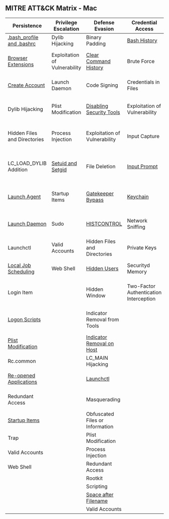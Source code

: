 ## MITRE ATT&CK Matrix - Mac

| Persistence                  | Privilege Escalation          | Defense Evasion                 | Credential Access                      | Discovery                              | Lateral Movement                | Execution                | Collection                     | Exfiltration                                  | Command and Control                     |
|------------------------------|-------------------------------|---------------------------------|----------------------------------------|----------------------------------------|---------------------------------|--------------------------|--------------------------------|-----------------------------------------------|-----------------------------------------|
| [.bash_profile and .bashrc](Persistence/bash_profile_and_bashrc.md)    | Dylib Hijacking               | Binary Padding                  | [Bash History](Credential_Access/Bash_History.md)                           | [Account Discovery](Discovery/Account_Discovery.md)                      | [AppleScript](Execution/AppleScript.md)                     | [AppleScript](Execution/AppleScript.md)              | Audio Capture                  | Automated Exfiltration                        | Commonly Used Port                      |
| [Browser Extensions](Persistence/Browser_Extensions.md)             | Exploitation of Vulnerability | [Clear Command History](Defense_Evasion/Clear_Command_History.md)           | Brute Force                            | Application Window Discovery           | Application Deployment Software | Command-Line Interface   | Automated Collection           | Data Compressed                               | Communication Through Removable Media   |
| [Create Account](Persistence/Create_Account.md)               | Launch Daemon                 | Code Signing                    | Credentials in Files                   | [File and Directory Discovery](Discovery/File_and_Directory_Discovery.md)           | Exploitation of Vulnerability   | Graphical User Interface | Browser Extensions             | Data Encrypted                                | Connection Proxy                        |
| Dylib Hijacking              | Plist Modification            | [Disabling Security Tools](Defense_Evasion/Disabling_Security_Tools.md)        | Exploitation of Vulnerability          | [Network Service Scanning](Discovery/Network_Service_Scanning.md)               | [Logon Scripts](Persistence/Logon_Scripts.md)                    | Launchctl                | Clipboard Data                 | Data Transfer Size Limits                     | [Custom Command and Control Protocol](Command_and_Control/Custom_Command_and_Control_Protocol.md)     |
| Hidden Files and Directories | Process Injection             | Exploitation of Vulnerability   | Input Capture                          | [Network Share Discovery](Discovery/Network_Share_Discovery.md)                | Remote File Copy                | Local Job Scheduling     | Data Staged                    | [Exfiltration Over Alternative Protocol](Exfiltration/Exfiltration_Over_Alternative_Protocol.md)        | Custom Cryptographic Protocol           |
| LC_LOAD_DYLIB Addition       | [Setuid and Setgid](Privilege_Escalation/Setuid_and_Setgid.md)             | File Deletion                   | [Input Prompt](Credential_Access/Input_Prompt.md)                           | [Permission Groups Discovery](Discovery/Permissions_Groups_Discovery.md)            | Remote Services                 | Scripting                | Data from Local System         | Exfiltration Over Command and Control Channel | Data Encoding                           |
| [Launch Agent](Persistence/Launch_Agent.md)                 | Startup Items                 | [Gatekeeper Bypass](Defense_Evasion/Gatekeeper_Bypass.md)               | [Keychain](Credential_Access/Keychain.md)                               | [Process Discovery](Discovery/Process_Discovery.md)                      | SSH Hijacking                   | Source                   | Data from Network Shared Drive | Exfiltration Over Other Network Medium        | Data Obfuscation                        |
| [Launch Daemon](Persistence/Launch_Daemon.md)                | Sudo                          | [HISTCONTROL](Defense_Evasion/HISTCONTROL.md)                     | Network Sniffing                       | [Remote System Discovery](Discovery/Remote_System_Discovery.md)                | Third-party Software            | [Space after Filename](Execution/Space_After_Filename.md)     | Data from Removable Media      | Exfiltration Over Physical Medium             | Domain Fronting                         |
| Launchctl                    | Valid Accounts                | Hidden Files and Directories    | Private Keys                           | [Security Software Discovery](Discovery/Security_Software_Discovery.md)            |                                 | Third-party Software     | Input Capture                  | Scheduled Transfer                            | Fallback Channels                       |
| [Local Job Scheduling](Persistence/Local_Job_Scheduling.md)         | Web Shell                     | [Hidden Users](Defense_Evasion/Hidden_Users.md)                    | Securityd Memory                       | [System Information Discovery](Discovery/System_Information_Discovery.md)           |                                 | Trap                     | Screen Capture                 |                                               | Multi-Stage Channels                    |
| Login Item                   |                               | Hidden Window                   | Two-Factor Authentication Interception | [System Network Configuration Discovery](Discovery/System_Network_Configuration_Discovery.md) |                                 |                          |                                |                                               | Multi-hop Proxy                         |
|  [Logon Scripts](Persistence/Logon_Scripts.md)                |                               | Indicator Removal from Tools    |                                        | System Network Connections Discovery   |                                 |                          |                                |                                               | Multiband Communication                 |
| [Plist Modification](Persistence/Plist_Modification.md)           |                               | [Indicator Removal on Host](Defense_Evasion/Indicator_Removal_On_Host.md)       |                                        | [System Owner/User Discovery](Discovery/System_Owner_User_Discovery.md)            |                                 |                          |                                |                                               | Multilayer Encryption                   |
| Rc.common                    |                               | LC_MAIN Hijacking               |                                        |                                        |                                 |                          |                                |                                               | Remote File Copy                        |
| [Re-opened Applications](Persistence/Re-opened_Applications.md)       |                               | [Launchctl](Defense_Evasion/Launchctl.md)                       |                                        |                                        |                                 |                          |                                |                                               | Standard Application Layer Protocol     |
| Redundant Access             |                               | Masquerading                    |                                        |                                        |                                 |                          |                                |                                               | Standard Cryptographic Protocol         |
| [Startup Items](Persistence/Startup_Items.md)                |                               | Obfuscated Files or Information |                                        |                                        |                                 |                          |                                |                                               | Standard Non-Application Layer Protocol |
| Trap                         |                               | Plist Modification              |                                        |                                        |                                 |                          |                                |                                               | Uncommonly Used Port                    |
| Valid Accounts               |                               | Process Injection               |                                        |                                        |                                 |                          |                                |                                               | Web Service                             |
| Web Shell                    |                               | Redundant Access                |                                        |                                        |                                 |                          |                                |                                               |                                         |
|                              |                               | Rootkit                         |                                        |                                        |                                 |                          |                                |                                               |                                         |
|                              |                               | Scripting                       |                                        |                                        |                                 |                          |                                |                                               |                                         |
|                              |                               | [Space after Filename](Defense_Evasion/Space_After_Filename.md)            |                                        |                                        |                                 |                          |                                |                                               |                                         |
|                              |                               | Valid Accounts                  |                                        |                                        |                                 |                          |                                |                                               |                                         |
